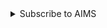 <details class="notice--info" >
  <summary>Subscribe to AIMS</summary>
<p>Here are the steps to join the AIMS mailing list.

<ul>
  <li>Send a message to sympa@lists.bath.ac.uk from the address you want to subscribe to the list.</li>
  <li>In the subject line of your message, type in: <kbd>subscribe aims_seminars YourFirstName YourLastName</kbd> <\li>
  <li>Leave the message body blank<\li>
<\ul>

If you encounter an issue or would like help, please mail the main organiser at p.trinh[at]bath.ac.uk and I can assist!

If you would like to remove yourself from the mailing list, see <a href="http://ptrinh.com/aims_unsubscribe">here</a>.
</p>
    
</details>